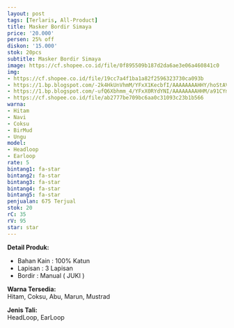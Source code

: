 ```yaml
---
layout: post
tags: [Terlaris, All-Product]
title: Masker Bordir Simaya
price: '20.000'
persen: 25% off
diskon: '15.000'
stok: 20pcs
subtitle: Masker Bordir Simaya
image: https://cf.shopee.co.id/file/0f895509b187d2da6ae3e06a460841c0
img:
- https://cf.shopee.co.id/file/19cc7a4f1ba1a82f2596323730ca093b
- https://1.bp.blogspot.com/-2k4HkUnVhmM/YFxX1KecbfI/AAAAAAAAHHY/hoStAV9HI-gLKZo_AzHvpznTTMk7gRN-gCLcBGAsYHQ/s320/simaya-navi.jpg
- https://1.bp.blogspot.com/-ufQ6Xbhmm_4/YFxX0RYdYNI/AAAAAAAAHHM/a91CYmbpz4QFtOCscTFtETQH6TGiLYxSwCLcBGAsYHQ/s320/simaya-coksu.jpg
- https://cf.shopee.co.id/file/ab2777be709bc6aa0c31093c23b1b566
warna:
- Hitam
- Navi
- Coksu
- BirMud
- Ungu
model:
- Headloop
- Earloop
rate: 5
bintang1: fa-star
bintang2: fa-star
bintang3: fa-star
bintang4: fa-star
bintang5: fa-star
penjualan: 675 Terjual
stok: 20
rC: 35
rV: 95
star: star
---
```



<b>Detail Produk:</b>
<ul>
<li>Bahan Kain : 100% Katun</li>
<li>Lapisan : 3 Lapisan</li>
<li>Bordir : Manual ( JUKI )</li>
</ul>
<p />
<b>Warna Tersedia:</b>
<br />
<span>Hitam, Coksu, Abu, Marun, Mustrad</span>
<p />
<b>Jenis Tali:</b>
<br />
<span>HeadLoop, EarLoop</span>
